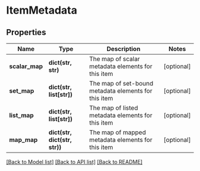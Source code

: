 # ItemMetadata

## Properties
Name | Type | Description | Notes
------------ | ------------- | ------------- | -------------
**scalar_map** | **dict(str, str)** | The map of scalar metadata elements for this item | [optional] 
**set_map** | **dict(str, list[str])** | The map of set-bound metadata elements for this item | [optional] 
**list_map** | **dict(str, list[str])** | The map of listed metadata elements for this item | [optional] 
**map_map** | **dict(str, dict(str, str))** | The map of mapped metadata elements for this item | [optional] 

[[Back to Model list]](../README.md#documentation-for-models) [[Back to API list]](../README.md#documentation-for-api-endpoints) [[Back to README]](../README.md)


